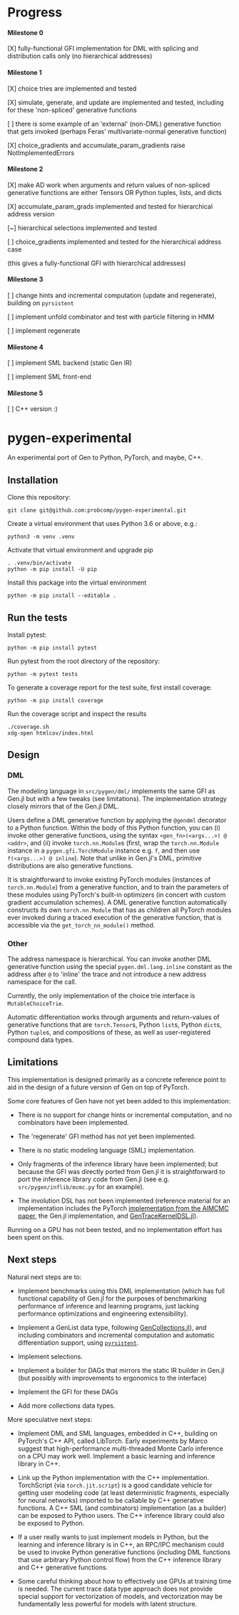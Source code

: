 # Progress

#### Milestone 0

[X] fully-functional GFI implementation for DML with splicing and distribution calls only (no hierarchical addresses)

#### Milestone 1 

[X] choice tries are implemented and tested

[X] simulate, generate, and update are implemented and tested, including for these 'non-spliced' generative functions

[  ] there is some example of an 'external' (non-DML) generative function that gets invoked (perhaps Feras' multivariate-normal generative function)

[X] choice_gradients and accumulate_param_gradients raise NotImplementedErrors

#### Milestone 2

[X] make AD work when arguments and return values of non-spliced generative functions are either Tensors OR Python tuples, lists, and dicts

[X] accumulate_param_grads implemented and tested for hierarchical address version

[~] hierarchical selections implemented and tested

[ ] choice_gradients implemented and tested for the hierarchical address case

(this gives a fully-functional GFI with hierarchical addresses)

#### Milestone 3

[  ] change hints and incremental computation (update and regenerate), building on `pyrsistent`

[  ] implement unfold combinator and test with particle filtering in HMM

[  ] implement regenerate

#### Milestone 4

[  ] implement SML backend (static Gen IR)

[  ] implement SML front-end

#### Milestone 5 

[  ] C++ version :)

# pygen-experimental

An experimental port of Gen to Python, PyTorch, and maybe, C++.

## Installation
Clone this repository:
```
git clone git@github.com:probcomp/pygen-experimental.git
```
Create a virtual environment that uses Python 3.6 or above, e.g.:
```
python3 -m venv .venv
```
Activate that virtual environment and upgrade pip
```
. .venv/bin/activate
python -m pip install -U pip
```
Install this package into the virtual environment
```
python -m pip install --editable .
```

## Run the tests
Install pytest:
```
python -m pip install pytest
```
Run pytest from the root directory of the repository:
```
python -m pytest tests
```

To generate a coverage report for the test suite, first install coverage:
```
python -m pip install coverage
```

Run the coverage script and inspect the results
```
./coverage.sh
xdg-open htmlcov/index.html
```

## Design

### DML

The modeling language in `src/pygen/dml/` implements the same GFI as Gen.jl but with a few tweaks (see limitations).
The implementation strategy closely mirrors that of the Gen.jl DML.

Users define a DML generative function by applying the `@gendml` decorator to a Python function.
Within the body of this Python function, you can
(i) invoke other generative functions, using the syntax `<gen_fn>(<args...>) @ <addr>`, and
(ii) invoke `torch.nn.Module`s (first, wrap the `torch.nn.Module` instance in a `pygen.gfi.TorchModule` instance e.g. `f`, and then use `f(<args...>) @ inline`).
Note that unlike in Gen.jl's DML, primitive distributions are also generative functions.

It is straightforward to invoke existing PyTorch modules (instances of `torch.nn.Module`) from a generative function, and to train the parameters of these modules using PyTorch's built-in optimizers (in concert with custom gradient accumulation schemes).
A DML generative function automatically constructs its own `torch.nn.Module` that has as children all PyTorch modules ever invoked during a traced execution of the generative function, that is accessible via the `get_torch_nn_module()` method.

### Other

The address namespace is hierarchical. You can invoke another DML generative function using the special `pygen.dml.lang.inline` constant as the address after `@` to 'inline' the trace and not introduce a new address namespace for the call.

Currently, the only implementation of the choice trie interface is `MutableChoiceTrie`.

Automatic differentiation works through arguments and return-values of generative functions that are `torch.Tensor`s, Python `list`s, Python `dict`s, Python `tuple`s, and compositions of these, as well as user-registered compound data types.

## Limitations

This implementation is designed primarily as a concrete reference point to aid in the design of a future version of Gen on top of PyTorch.

Some core features of Gen have not yet been added to this implementation:

- There is no support for change hints or incremental computation, and no combinators have been implemented.

- The 'regenerate' GFI method has not yet been implemented.

- There is no static modeling language (SML) implementation.

- Only fragments of the inference library have been implemented; but because the GFI was directly ported from Gen.jl it is straightforward to port the inference library code from Gen.jl (see e.g. `src/pygen/inflib/mcmc.py` for an example).

- The involution DSL has not been implemented (reference material for an implementation includes the PyTorch [implementation from the AIMCMC paper](https://github.com/probcomp/autoimcmc), the Gen.jl implementation, and [GenTraceKernelDSL.jl](https://github.com/probcomp/GenTraceKernelDSL.jl)).

Running on a GPU has not been tested, and no implementation effort has been spent on this.

## Next steps

Natural next steps are to:

- Implement benchmarks using this DML implementation (which has full functional capability of Gen.jl for the purposes of benchmarking performance of inference and learning programs, just lacking performance optimizations and engineering extensibility).

- Implement a GenList data type, following [GenCollections.jl](https://github.com/probcomp/GenCollections.jl)), and including combinators and incremental computation and automatic differentiation support, using [`pyrsistent`](https://github.com/tobgu/pyrsistent).

- Implement selections.

- Implement a builder for DAGs that mirrors the static IR builder in Gen.jl (but possibly with improvements to ergonomics to the interface)

- Implement the GFI for these DAGs

- Add more collections data types.

More speculative next steps:

- Implement DML and SML languages, embedded in C++, building on PyTorch's C++ API, called LibTorch. Early experiments by Marco suggest that high-performance multi-threaded Monte Carlo inference on a CPU may work well. Implement a basic learning and inference library in C++.

- Link up the Python implementation with the C++ implementation. TorchScript (via `torch.jit.script`) is a good candidate vehicle for getting user modeling code (at least deterministic fragments, especially for neural networks) imported to be callable by C++ generative functions. A C++ SML (and combinators) implementation (as a builder) can be exposed to Python users. The C++ inference library could also be exposed to Python.

- If a user really wants to just implement models in Python, but the learning and inference library is in C++, an RPC/IPC mechanism could be used to invoke Python generative functions (including DML functions that use arbitrary Python control flow) from the C++ inference library and C++ generative functions.

- Some careful thinking about how to effectively use GPUs at training time is needed. The current trace data type approach does not provide special support for vectorization of models, and vectorization may be fundamentally less powerful for models with latent structure.
